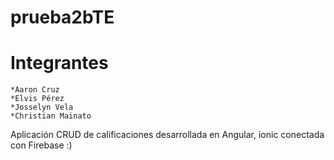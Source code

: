 # prueba2bTE

# Integrantes

    *Aaron Cruz
    *Elvis Pérez
    *Josselyn Vela
    *Christian Mainato

Aplicación CRUD de calificaciones desarrollada en Angular, ionic conectada con Firebase :)
